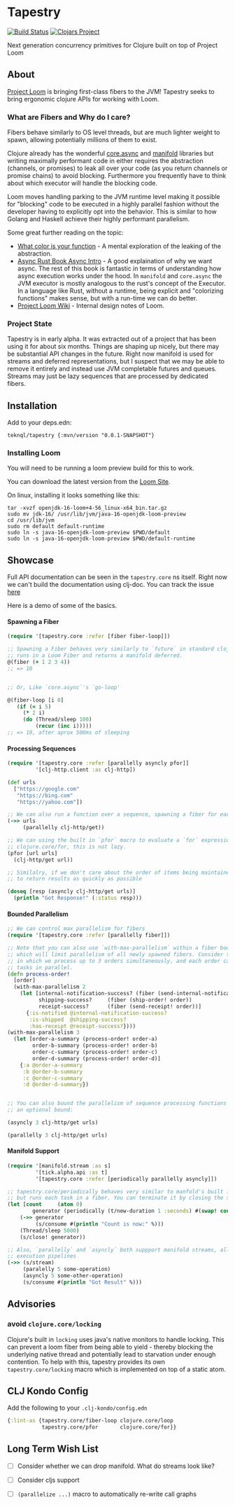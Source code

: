 # Tapestry

[![Build Status](https://img.shields.io/github/workflow/status/teknql/tapestry/CI.svg)](https://github.com/teknql/tapestry/actions)
[![Clojars Project](https://img.shields.io/clojars/v/teknql/tapestry.svg)](https://clojars.org/teknql/tapestry)

Next generation concurrency primitives for Clojure built on top of Project Loom


## About

[Project Loom](https://wiki.openjdk.java.net/display/loom/Main) is bringing first-class fibers
to the JVM! Tapestry seeks to bring ergonomic clojure APIs for working with Loom.

### What are Fibers and Why do I care?

Fibers behave similarly to OS level threads, but are much lighter weight to spawn, allowing
potentially millions of them to exist.

Clojure already has the wonderful [core.async](https://github.com/clojure/core.async)
and [manifold](https://github.com/aleph-io/manifold) libraries but writing maximally performant code
in either requires the abstraction (channels, or promises) to leak all over your code
(as you return channels or promise chains) to avoid blocking. Furthermore you frequently have to
think about which executor will handle the blocking code.

Loom moves handling parking to the JVM runtime level making it possible for "blocking" code to be
executed in a highly parallel fashion without the developer having to explicitly opt into the
behavior. This is similar to how Golang and Haskell achieve their highly performant parallelism.

Some great further reading on the topic:

  - [What color is your function](https://journal.stuffwithstuff.com/2015/02/01/what-color-is-your-function/) - A mental exploration of
  the leaking of the abstraction.
  - [Async Rust Book Async Intro](https://rust-lang.github.io/async-book/01_getting_started/02_why_async.html) - A
  good explaination of why we want async. The rest of this book is fantastic in terms of
  understanding how async execution works under the hood. In `manifold` and `core.async`
  the JVM executor is mostly analogous to the rust's concept of the Executor. In a language like
  Rust, without a runtime, being explicit and "colorizing functions" makes sense, but with a
  run-time we can do better.
  - [Project Loom Wiki](https://wiki.openjdk.java.net/display/loom/Main#Main-Continuations) - Internal design notes of Loom.

### Project State

Tapestry is in early alpha. It was extracted out of a project that has been using it for about six
months. Things are shaping up nicely, but there may be substantial API changes in the future.
Right now manifold is used for streams and deferred representations, but I suspect that we may be
able to remove it entirely and instead use JVM completable futures and queues. Streams may just be
lazy sequences that are processed by dedicated fibers.


## Installation

Add to your deps.edn:

```
teknql/tapestry {:mvn/version "0.0.1-SNAPSHOT"}
```


### Installing Loom

You will need to be running a loom preview build for this to work.

You can download the latest version from the [Loom Site](https://jdk.java.net/loom/).

On linux, installing it looks something like this:

```
tar -xvzf openjdk-16-loom+4-56_linux-x64_bin.tar.gz
sudo mv jdk-16/ /usr/lib/jvm/java-16-openjdk-loom-preview
cd /usr/lib/jvm
sudo rm default default-runtime
sudo ln -s java-16-openjdk-loom-preview $PWD/default
sudo ln -s java-16-openjdk-loom-preview $PWD/default-runtime
```

## Showcase

Full API documentation can be seen in the `tapestry.core` ns itself. Right now we can't build
the documentation using clj-doc. You can track the issue [here](https://github.com/cljdoc/cljdoc/issues/275)

Here is a demo of some of the basics.

#### Spawning a Fiber

```clojure
(require '[tapestry.core :refer [fiber fiber-loop]])

;; Spawning a Fiber behaves very similarly to `future` in standard clojure, but
;; runs in a Loom Fiber and returns a manifold deferred.
@(fiber (+ 1 2 3 4))
;; => 10


;; Or, Like `core.async`'s `go-loop'

@(fiber-loop [i 0]
   (if (= i 5)
     (* 2 i)
     (do (Thread/sleep 100)
         (recur (inc i)))))
;; => 10, after aprox 500ms of sleeping
```

#### Processing Sequences
```clojure
(require '[tapestry.core :refer [parallelly asyncly pfor]]
         '[clj-http.client :as clj-http])

(def urls
  ["https://google.com"
   "https://bing.com"
   "https://yahoo.com"])

;; We can also run a function over a sequence, spawning a fiber for each item.
(->> urls
     (parallelly clj-http/get))

;; We can using the built in `pfor` macro to evaluate a `for` expression in parallel. Note that unlike
;; clojure.core/for, this is not lazy.
(pfor [url urls]
  (clj-http/get url))

;; Similalry, if we don't care about the order of items being maintained, and instead just want
;; to return results as quickly as possible

(doseq [resp (asyncly clj-http/get urls)]
  (println "Got Response!" (:status resp)))
```

#### Bounded Parallelism

```clojure
;; We can control max parallelism for fibers
(require '[tapestry.core :refer [parallelly fiber]])

;; Note that you can also use `with-max-parallelism` within a fiber body
;; which will limit parallelism of all newly spawned fibers. Consider the following
;; in which we process up to 3 orders simultaneously, and each order can process up to 2
;; tasks in parallel.
(defn process-order!
  [order]
  (with-max-parallelism 2
    (let [internal-notification-success? (fiber (send-internal-notification! order))
          shipping-success?     (fiber (ship-order! order))
          receipt-success?      (fiber (send-receipt! order))]
      {:is-notified @internal-notification-success?
       :is-shipped  @shipping-success?
       :has-receipt @receipt-success?})))
(with-max-parallelism 3
  (let [order-a-summary (process-order! order-a)
        order-b-summary (process-order! order-b)
        order-c-summary (process-order! order-c)
        order-d-summary (process-order! order-d)]
    {:a @order-a-summary
     :b @order-b-summary
     :c @order-c-summary
     :d @order-d-summary})


;; You can also bound the parallelism of sequence processing functions by specifying
;; an optional bound:

(asyncly 3 clj-http/get urls)

(parallelly 3 clj-http/get urls)
```


#### Manifold Support

```clojure
(require '[manifold.stream :as s]
         '[tick.alpha.api :as t]
         '[tapestry.core :refer [periodically parallelly asyncly]])

;; tapestry.core/periodically behaves very similar to manfold's built in periodically,
;; but runs each task in a fiber. You can terminate it by closing the stream.
(let [count     (atom 0)
        generator (periodically (t/new-duration 1 :seconds) #(swap! count inc))]
    (->> generator
         (s/consume #(println "Count is now:" %)))
    (Thread/sleep 5000)
    (s/close! generator))

;; Also, `parallelly` and `asyncly` both suppport manifold streams, allowing you to describe parallel
;; execution pipelines
(->> (s/stream)
     (paralelly 5 some-operation)
     (asyncly 5 some-other-operation)
     (s/consume #(println "Got Result" %)))
```

## Advisories

### avoid `clojure.core/locking`

Clojure's built in `locking` uses java's native monitors to handle locking. This can prevent a loom
fiber from being able to yield - thereby blocking the underlying native thread and potentially lead
to starvation under enough contention. To help with this, tapestry provides its own
`tapestry.core/locking` macro which is implemented on top of a static atom.

## CLJ Kondo Config

Add the following to your `.clj-kondo/config.edn`

```clojure
{:lint-as {tapestry.core/fiber-loop clojure.core/loop
           tapestry.core/pfor       clojure.core/for}}
```

## Long Term Wish List

- [ ] Consider whether we can drop manifold. What do streams look like?
- [ ] Consider cljs support
- [ ] `(parallelize ...)` macro to automatically re-write call graphs

